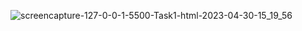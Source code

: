 ![screencapture-127-0-0-1-5500-Task1-html-2023-04-30-15_19_56](https://user-images.githubusercontent.com/121231314/235346788-7900a6d8-505c-4e48-8877-8289ea06000a.png)
